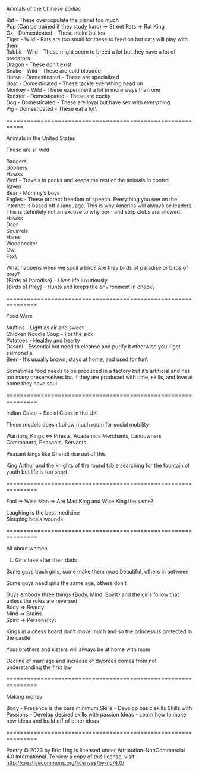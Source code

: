 Animals of the Chinese Zodiac

Rat - These overpopulate the planet too much\
	Pup (Can be trained if they study hard) => Street Rats  => Rat King\
Ox - Domesticated - These make bullies\
Tiger - Wild - Rats are too small for these to feed on but cats will play with them\
Rabbit - Wild - These might seem to breed a lot but they have a lot of predators\
Dragon - These don’t exist\
Snake - Wild - These are cold blooded\
Horse - Domesticated - These are specialized\
Goat - Domesticated - These tackle everything head on\
Monkey - Wild - These experiment a lot in more ways than one\
Rooster - Domesticated - These are cocky\
Dog - Domesticated - These are loyal but have sex with everything\
Pig - Domesticated - These eat a lot\

===========================================================

Animals in the United States

These are all wild

Badgers\
Gophers\
Hawks\
Wolf - Travels in packs and keeps the rest of the animals in control\
Raven\
Bear - Mommy’s boys\
Eagles - These protect freedom of speech. Everything you see on the internet is based off a language. This is why America will always be leaders. This is definitely not an excuse to why porn and strip clubs are allowed.\
Hawks\
Deer\
Squirrels\
Hares\
Woodpecker\
Owl\
Fox\

What happens when we spoil a bird? Are they birds of paradise or birds of prey?\
{Birds of Paradise} - Lives life luxuriously\
{Birds of Prey} - Hunts and keeps the environment in check\

===============================================================


Food Wars

Muffins - Light as air and sweet\
Chicken Noodle Soup - For the sick\
Potatoes - Healthy and hearty\
Dasani - Essential but need to cleanse and purify it otherwise you’ll get salmonella\
Beer - It’s usually brown, stays at home, and used for fun\

Sometimes food needs to be produced in a factory but it’s artificial and has too many preservatives but if they are produced with time, skills, and love at home they have soul.

===============================================================

Indian Caste ~ Social Class in the UK

These models doesn’t allow much room for social mobility

Warriors, Kings ⇔ Priests, Academics
Merchants, Landowners
Commoners, Peasants, Servants

Peasant kings like Ghandi rise out of this

King Arthur and the knights of the round table searching for the fountain of youth but life is too short

===============================================================

Fool => Wise Man => Are Mad King and Wise King the same?

Laughing is the best medicine\
Sleeping heals wounds

===============================================================

All about women

1. Girls take after their dads

Some guys trash girls, some make them more beautiful, others in between

Some guys need girls the same age, others don’t

Guys embody three things {Body, Mind, Spirit} and the girls follow that unless the roles are reversed\
Body => Beauty\
Mind => Brains\
Spirit => Personality\

Kings in a chess board don’t move much and so the princess is protected in the castle

Your brothers and sisters will always be at home with mom

Decline of marriage and increase of divorces comes from not understanding the first law

===============================================================

Making money

Body - Presence is the bare minimum
Skills - Develop basic skills
Skills with Passions - Develop desired skills with passion
Ideas - Learn how to make new ideas and build off of other ideas

===============================================================

Poetry © 2023 by Eric Ung is licensed under Attribution-NonCommercial 4.0 International. To view a copy of this license, visit http://creativecommons.org/licenses/by-nc/4.0/

